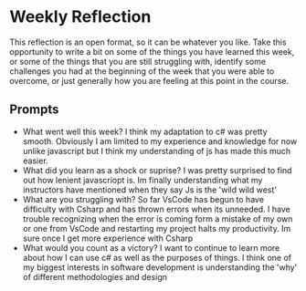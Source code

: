 # Weekly Reflection
This reflection is an open format, so it can be whatever you like. Take this opportunity to write a bit on some of the things you have learned this week, or some of the things that you are still struggling with, identify some challenges you had at the beginning of the week that you were able to overcome, or just generally how you are feeling at this point in the course.

## Prompts
- What went well this week?
I think my adaptation to c# was pretty smooth. Obviously I am limited to my experience and knowledge for now unlike javascript but I think my understanding of js has made this much easier.
- What did you learn as a shock or suprise?
I was pretty surprised to find out how lenient javascriopt is. Im finally understanding what my instructors have mentioned when they say Js is the 'wild wild west'
- What are you struggling with?
So far VsCode has begun to have difficulty with Csharp and has thrown errors when its unneeded. I have trouble recognizing when the error is coming form a mistake of my own or one from VsCode and restarting my project halts my productivity. Im sure once I get more experience with Csharp 
- What would you count as a victory?
I want to continue to learn more about how I can use c# as well as the purposes of things. I think one of my biggest interests in software development is understanding the 'why' of different methodologies and design